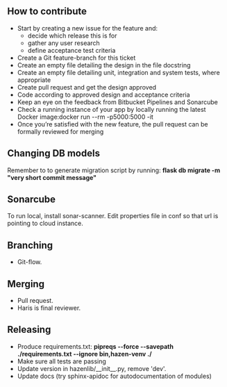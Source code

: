 ## How to contribute

- Start by creating a new issue for the feature and:
    - decide which release this is for
    - gather any user research
    - define acceptance test criteria
- Create a Git feature-branch for this ticket
- Create an empty file detailing the design in the file docstring
- Create an empty file detailing unit, integration and system tests, where appropriate
- Create pull request and get the design approved
- Code according to approved design and acceptance criteria
- Keep an eye on the feedback from Bitbucket Pipelines and Sonarcube
- Check a running instance of your app by locally running the latest Docker image:docker run --rm -p5000:5000 -it
- Once you’re satisfied with the new feature, the pull request can be formally reviewed for merging

## Changing DB models
Remember to to generate migration script by running: __flask db migrate -m "very short commit message"__

## Sonarcube
To run local, install sonar-scanner. Edit properties file in conf so that url is pointing to cloud instance.

## Branching
- Git-flow.

## Merging

- Pull request. 
- Haris is final reviewer.

## Releasing

- Produce requirements.txt: __pipreqs --force --savepath ./requirements.txt --ignore bin,hazen-venv ./__
- Make sure all tests are passing
- Update version in hazenlib/\_\_init\_\_.py, remove 'dev'.
- Update docs (try sphinx-apidoc for autodocumentation of modules)


